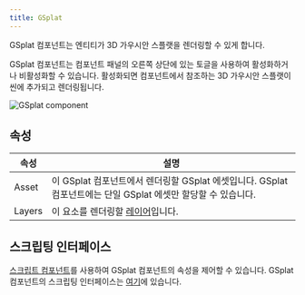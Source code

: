 ```yaml
---
title: GSplat
---
```


GSplat 컴포넌트는 엔티티가 3D 가우시안 스플랫을 렌더링할 수 있게 합니다.

GSplat 컴포넌트는 컴포넌트 패널의 오른쪽 상단에 있는 토글을 사용하여 활성화하거나 비활성화할 수 있습니다. 활성화되면 컴포넌트에서 참조하는 3D 가우시안 스플랫이 씬에 추가되고 렌더링됩니다.

![GSplat component](/img/user-manual/scenes/components/component-gsplat.png)

## 속성

| 속성 | 설명 |
|----------|-------------|
| Asset    | 이 GSplat 컴포넌트에서 렌더링할 GSplat 에셋입니다. GSplat 컴포넌트에는 단일 GSplat 에셋만 할당할 수 있습니다. |
| Layers   | 이 요소를 렌더링할 [레이어](/user-manual/graphics/layers)입니다. |

## 스크립팅 인터페이스

[스크립트 컴포넌트](/user-manual/scenes/components/script)를 사용하여 GSplat 컴포넌트의 속성을 제어할 수 있습니다. GSplat 컴포넌트의 스크립팅 인터페이스는 [여기](https://manual.oasisserver.link/engine/classes/GSplatComponent.html)에 있습니다.
